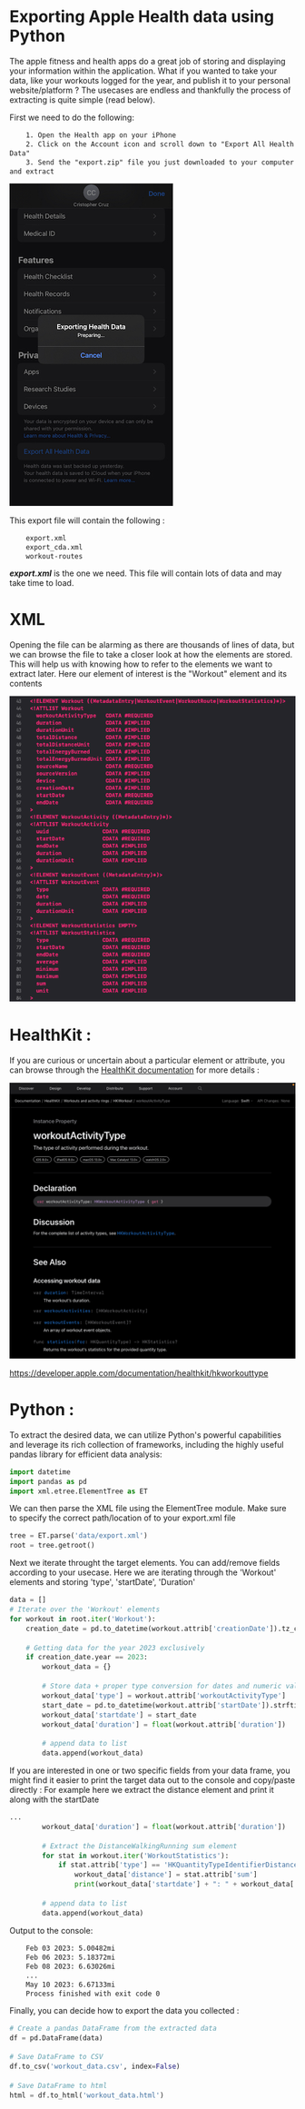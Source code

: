 # Exporting Apple Health data using Python

The apple fitness and health apps do a great job of storing and displaying your information within the application. What if you wanted to  take your data, like your workouts logged for the year, and publish it to your personal website/platform ? The usecases are endless and thankfully the process of extracting is quite simple (read below).

First we need to do the following: 

        1. Open the Health app on your iPhone
        2. Click on the Account icon and scroll down to "Export All Health Data"
        3. Send the "export.zip" file you just downloaded to your computer and extract

![Alt text](export.jpeg)

This export file will contain the following : 

        export.xml
        export_cda.xml
        workout-routes

***export.xml*** is the one we need. This file will contain lots of data and may take time to load.


# XML 


Opening the file can be alarming as there are thousands of lines of data, but we can browse the file to take a closer look at how the elements are stored. This will help us with knowing how to refer to the elements we want to extract later. Here our element of interest is the "Workout" element and its contents

![Alt text](workout.png)


# HealthKit :

If you are curious or uncertain about a particular element or attribute, you can browse through the [HealthKit documentation](https://developer.apple.com/documentation/healthkit) for more details :

![Alt text](workoutactivitytype.png)


https://developer.apple.com/documentation/healthkit/hkworkouttype



# Python :

To extract the desired data, we can utilize Python's powerful capabilities and leverage its rich collection of frameworks, including the highly useful pandas library for efficient data analysis:
```python
import datetime
import pandas as pd
import xml.etree.ElementTree as ET
```

We can then parse the XML file using the ElementTree module. Make sure to specify the correct path/location of to your export.xml file 
```python
tree = ET.parse('data/export.xml')
root = tree.getroot()
```

Next we iterate throught the target elements. You can add/remove fields according to your usecase. Here we are iterating through the 'Workout' elements and storing 'type', 'startDate', 'Duration'
```python
data = []
# Iterate over the 'Workout' elements
for workout in root.iter('Workout'):
    creation_date = pd.to_datetime(workout.attrib['creationDate']).tz_convert(None)

    # Getting data for the year 2023 exclusively
    if creation_date.year == 2023:
        workout_data = {}
        
        # Store data + proper type conversion for dates and numeric values
        workout_data['type'] = workout.attrib['workoutActivityType']
        start_date = pd.to_datetime(workout.attrib['startDate']).strftime('%b %d %Y')
        workout_data['startdate'] = start_date
        workout_data['duration'] = float(workout.attrib['duration'])
    
        # append data to list        
        data.append(workout_data)
```


If you are interested in one or two specific fields from your data frame, you might find it easier to print the target data out to the console and copy/paste directly : For example here we extract the distance element and print it along with the startDate

```python
...
        workout_data['duration'] = float(workout.attrib['duration'])

        # Extract the DistanceWalkingRunning sum element
        for stat in workout.iter('WorkoutStatistics'):
            if stat.attrib['type'] == 'HKQuantityTypeIdentifierDistanceWalkingRunning':
                workout_data['distance'] = stat.attrib['sum']
                print(workout_data['startdate'] + ": " + workout_data['distance'] + "mi")

        # append data to list        
        data.append(workout_data)
```
Output to the console: <br>

        Feb 03 2023: 5.00482mi
        Feb 06 2023: 5.18372mi
        Feb 08 2023: 6.63026mi
        ...
        May 10 2023: 6.67133mi
        Process finished with exit code 0


Finally, you can decide how to export the data you collected : 
```python
# Create a pandas DataFrame from the extracted data
df = pd.DataFrame(data)

# Save DataFrame to CSV
df.to_csv('workout_data.csv', index=False)

# Save DataFrame to html
html = df.to_html('workout_data.html')
```
